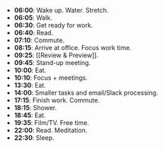- **06:00**: Wake up. Water. Stretch.
- **06:05**: Walk.
- **06:30**: Get ready for work.
- **06:40**: Read.
- **07:10**: Commute.
- **08:15**: Arrive at office. Focus work time.
- **09:25**: [[Review & Preview]].
- **09:45**: Stand-up meeting.
- **10:00**: Eat.
- **10:10**: Focus + meetings.
- **13:30**: Eat.
- **14:00**: Smaller tasks and email/Slack processing.
- **17:15**: Finish work. Commute.
- **18:15**: Shower.
- **18:45**: Eat.
- **19:35**: Film/TV. Free time.
- **22:00**: Read. Meditation.
- **22:30**: Sleep.
